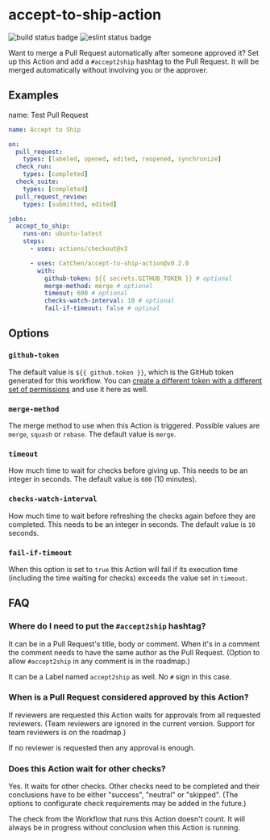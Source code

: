 # accept-to-ship-action

![build status badge](https://github.com/CatChen/accept-to-ship-action/actions/workflows/build.yml/badge.svg?event=push)
![eslint status badge](https://github.com/CatChen/accept-to-ship-action/actions/workflows/eslint.yml/badge.svg)

Want to merge a Pull Request automatically after someone approved it? Set up this Action and add a `#accept2ship` hashtag to the Pull Request. It will be merged automatically without involving you or the approver.

## Examples

name: Test Pull Request

```yaml
name: Accept to Ship

on:
  pull_request:
    types: [labeled, opened, edited, reopened, synchronize]
  check_run:
    types: [completed]
  check_suite:
    types: [completed]
  pull_request_review:
    types: [submitted, edited]

jobs:
  accept_to_ship:
    runs-on: ubuntu-latest
    steps:
      - uses: actions/checkout@v3

      - uses: CatChen/accept-to-ship-action@v0.2.0
        with:
          github-token: ${{ secrets.GITHUB_TOKEN }} # optional
          merge-method: merge # optional
          timeout: 600 # optional
          checks-watch-interval: 10 # optional
          fail-if-timeout: false # optinal
```

## Options

### `github-token`

The default value is `${{ github.token }}`, which is the GitHub token generated for this workflow. You can [create a different token with a different set of permissions](https://docs.github.com/en/authentication/keeping-your-account-and-data-secure/creating-a-personal-access-token) and use it here as well.

### `merge-method`

The merge method to use when this Action is triggered. Possible values are `merge`, `squash` or `rebase`. The default value is `merge`.

### `timeout`

How much time to wait for checks before giving up. This needs to be an integer in seconds. The default value is `600` (10 minutes).

### `checks-watch-interval`

How much time to wait before refreshing the checks again before they are completed. This needs to be an integer in seconds. The default value is `10` seconds.

### `fail-if-timeout`

When this option is set to `true` this Action will fail if its execution time (including the time waiting for checks) exceeds the value set in `timeout`.

## FAQ

### Where do I need to put the `#accept2ship` hashtag?

It can be in a Pull Request's title, body or comment. When it's in a comment the comment needs to have the same author as the Pull Request. (Option to allow `#accept2ship` in any comment is in the roadmap.)

It can be a Label named `accept2ship` as well. No `#` sign in this case.

### When is a Pull Request considered approved by this Action?

If reviewers are requested this Action waits for approvals from all requested reviewers. (Team reviewers are ignored in the current version. Support for team reviewers is on the roadmap.)

If no reviewer is requested then any approval is enough.

### Does this Action wait for other checks?

Yes. It waits for other checks. Other checks need to be completed and their conclusions have to be either "success", "neutral" or "skipped". (The options to configurate check requirements may be added in the future.)

The check from the Workflow that runs this Action doesn't count. It will always be in progress without conclusion when this Action is running.
